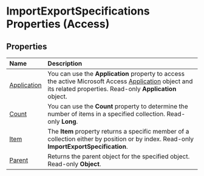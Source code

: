 
# ImportExportSpecifications Properties (Access)

## Properties



|**Name**|**Description**|
|:-----|:-----|
| [Application](513bafb1-c905-20cd-d8a4-e7379031a54a.md)|You can use the  **Application** property to access the active Microsoft Access [Application](aefb0713-97e6-e2c7-e530-8fd2e1316a55.md) object and its related properties. Read-only  **Application** object.|
| [Count](e3c722f8-0ccd-bd0a-7e2a-f873413caa93.md)|You can use the  **Count** property to determine the number of items in a specified collection. Read-only **Long**.|
| [Item](0068db82-cffb-c429-8d91-43c34a916d76.md)|The  **Item** property returns a specific member of a collection either by position or by index. Read-only **ImportExportSpecification**.|
| [Parent](184e40ab-0dd7-6867-90da-7cf971ec6a61.md)|Returns the parent object for the specified object. Read-only  **Object**.|
